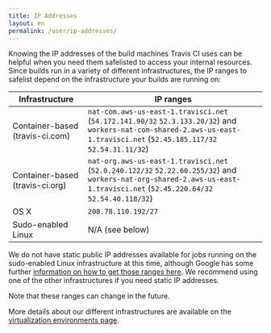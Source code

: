```yaml
---
title: IP Addresses
layout: en
permalink: /user/ip-addresses/
---
```


Knowing the IP addresses of the build machines Travis CI uses can be helpful
when you need them safelisted to access your internal resources. Since builds
run in a variety of different infrastructures, the IP ranges to safelist depend
on the infrastructure your builds are running on:

| Infrastructure                  | IP ranges                                                                                                                                                                  |
| ------------------------------- | -------------------------------------------------------------------------------------------------------------------------------------------------------------------------- |
| Container-based (travis-ci.com) | `nat-com.aws-us-east-1.travisci.net` (`54.172.141.90/32` `52.3.133.20/32`) and `workers-nat-com-shared-2.aws-us-east-1.travisci.net` (`52.45.185.117/32` `52.54.31.11/32`) |
| Container-based (travis-ci.org) | `nat-org.aws-us-east-1.travisci.net` (`52.0.240.122/32` `52.22.60.255/32`) and `workers-nat-org-shared-2.aws-us-east-1.travisci.net` (`52.45.220.64/32` `52.54.40.118/32`) |
| OS X                            | `208.78.110.192/27`                                                                                                                                                        |
| Sudo-enabled Linux              | N/A (see below)                                                                                                                                                            |

We do not have static public IP addresses available for jobs running on the
sudo-enabled Linux infrastructure at this time, although Google has some further
[information on how to get those ranges
here](https://cloud.google.com/compute/docs/faq#where_can_i_find_short_product_name_ip_ranges).
We recommend using one of the other infrastructures if you need static IP
addresses.

Note that these ranges can change in the future.

More details about our different infrastructures are available on the
[virtualization environments
page](/user/ci-environment/#Virtualization-environments).
